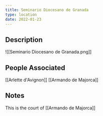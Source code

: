 ```yaml
---
title: Seminario Diocesano de Granada
type: location
date: 2022-01-23
---
```

## Description
![[Seminario Diocesano de Granada.png]]
## People Associated
[[Arlette d'Avignon]] [[Armando de Majorca]]
## Notes
This is the court of [[Armando de Majorca]]
